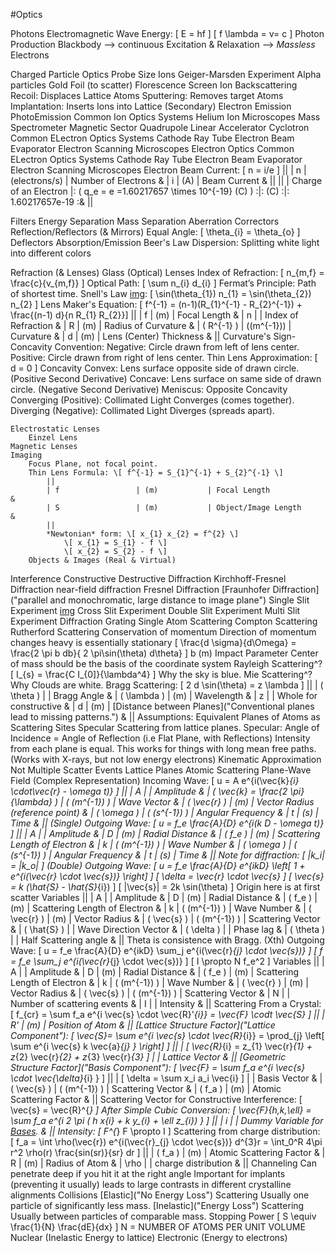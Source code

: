 #Optics

Photons
	Electromagnetic Wave
	Energy: \[ E = hf \]
	\[ f \lambda = v= c \]
	Photon Production
		Blackbody --> continuous
		Excitation & Relaxation --> 
	*Massless*
Electrons

Charged Particle Optics
	Probe Size
	Ions
		Geiger-Marsden Experiment
			Alpha particles
			Gold Foil (to scatter)
			Florescence Screen
		Ion Backscattering
		Recoil: Displaces Lattice Atoms
		Sputtering: Removes target Atoms
		Implantation: Inserts Ions into Lattice
		(Secondary) Electron Emission
		PhotoEmission
	Common Ion Optics Systems
		Helium Ion Microscopes
		Mass Spectrometer
			Magnetic Sector 
			Quadrupole
		Linear Accelerator
		Cyclotron
		Common ELectron Optics Systems
			Cathode Ray Tube
			Electron Beam Evaporator
			Electron Scanning Microscopes
	Electron Optics
		Common ELectron Optics Systems
			Cathode Ray Tube
			Electron Beam Evaporator
			Electron Scanning Microscopes
		Electron Beam Current: \[ n = i/e \]
			||
			| n		| (electrons/s)		| Number of Electrons	&
			| i		| (A)				| Beam Current			&
			||
			||
			| Charge of an Electron					|:	\( q_e = e =1.60217657 \times 10^{-19} (C) \)	:|:		(C)				:|:		1.60217657e-19	:&
			||

Filters
	Energy Separation
	Mass Separation
Aberration Correctors
Reflection/Reflectors (& Mirrors)
	Equal Angle: \[ \theta_{i} = \theta_{o} \]
Deflectors
Absorption/Emission
	Beer's Law
Dispersion: Splitting white light into different colors

Refraction (& Lenses)
	Glass (Optical) Lenses
		Index of Refraction: \[ n_{m,f} = \frac{c}{v_{m,f}} \]
		Optical Path: \[ \sum n_{i} d_{i} \]
			Fermat’s Principle: Path of shortest time. 
		Snell's Law [img](https://upload.wikimedia.org/wikipedia/commons/3/3f/Snells_law2.svg): \[ \sin(\theta_{1}) n_{1} = \sin(\theta_{2}) n_{2}  \]
		Lens Maker's Equation: \[ f^{-1} = (n-1)(R_{1}^{-1} - R_{2}^{-1}) + \frac{(n-1) d}{n R_{1} R_{2}}\]
			||
			| f					| (m)			| Focal Length					&
			| n					|				| Index of Refraction			&
			| R					| (m)			| Radius of Curvature			&
			| \( R^{-1} \)		| \((m^{-1})\)	| Curvature						&
			| d					| (m)			| Lens (Center) Thickness		&
			||
			Curvature's Sign-Concavity Convention:
				Negative: Circle drawn from left of lens center.
				Positive: Circle drawn from right of lens center.
			Thin Lens Approximation: \[ d = 0 \]
		Concavity
			Convex: Lens surface opposite side of drawn circle. (Positive Second Derivative)
			Concave: Lens surface on same side of drawn circle. (Negative Second Derivative)
			Meniscus: Opposite Concavity
		Converging (Positive): Collimated Light Converges (comes together).
		Diverging (Negative): Collimated Light Diverges (spreads apart).
		
	Electrostatic Lenses
		‎Einzel Lens
	Magnetic Lenses
	Imaging
		Focus Plane, not focal point.
		Thin Lens Formula: \[ f^{-1} = S_{1}^{-1} + S_{2}^{-1} \]
			||
			| f					| (m)			| Focal Length					&
			| S					| (m)			| Object/Image Length			&
			||
			*Newtonian* form: \[ x_{1} x_{2} = f^{2} \]
				\[ x_{1} = S_{1} - f \]
				\[ x_{2} = S_{2} - f \]
		Objects & Images (Real & Virtual)
Interference
	Constructive
	Destructive
Diffraction
	Kirchhoff-Fresnel Diffraction
	near-field diffraction
		Fresnel Diffraction
	[Fraunhofer Diffraction]("parallel and monochromatic, large distance to image plane")
		Single Slit Experiment [img](http://hyperphysics.phy-astr.gsu.edu/hbase/phyopt/imgpho/sinslit.gif)
		Cross Slit Experiment
		Double Slit Experiment
		Multi Slit Experiment
		Diffraction Grating
	Single Atom Scattering
	Compton Scattering
	Rutherford Scattering
		Conservation of momentum
		Direction of momentum changes
		heavy is essentially stationary
		\[ \frac{d \sigma}{d\Omega} = \frac{2 \pi b db}{ 2 \pi\sin(\theta) d\theta} \]
		b	(m)		Impact Parameter
	Center of mass should be the basis of the coordinate system
	Rayleigh Scattering^?
		\[ I_{s} = \frac{C I_{0]}{\lambda^4} \]
		Why the sky is blue.
	Mie Scattering^?
		Why Clouds are white.
	Bragg Scattering: \[ 2 d \sin(\theta) = z \lambda \]
		||
		| \( \theta \)		|		| Bragg Angle				&
		| \( \lambda \)		| (m)	| Wavelength				&
		| z					|		| Whole for constructive	&
		| d					| (m)	| [Distance between Planes]("Conventional planes lead to missing patterns.")	&
		||
		Assumptions: 
			Equivalent Planes of Atoms as Scattering Sites
			Specular Scattering from lattice planes.
				Specular: Angle of Incidence = Angle of Reflection 
				(i.e Flat Plane, with Reflections)
			Intensity from each plane is equal. 
				This works for things with long mean free paths.
				(Works with X-rays, but not low energy electrons)
			Kinematic Approximation
				Not Multiple Scatter Events
		Lattice Planes
	Atomic Scattering
		Plane-Wave Field (Complex Representation)
			Incoming Wave: \[ u = A e^{i(\vec{k}_{i} \cdot\vec{r} - \omega t)} \]
				||
				| A										|					| Amplitude							&
				| \( \vec{k} = \frac{2 \pi}{\lambda} \)	| \( (m^{-1}) \)	| Wave Vector						&
				| \( \vec{r} \)							| (m)				| Vector Radius (reference point)	&
				| \( \omega \)							| \( (s^{-1}) \)	| Angular Frequency					&
				| t										| (s)				| Time								&
				||
			(Single) Outgoing Wave: \[ u = f_e \frac{A}{D} e^{i(k D - \omega t)} \]
				||
				| A										|					| Amplitude							&
				| D										| (m)				| Radial Distance					&
				| \( f_e \)								| (m)				| Scattering Length of Electron		&
				| k										| \( (m^{-1}) \)	| Wave Number						&
				| \( \omega \)							| \( (s^{-1}) \)	| Angular Frequency					&
				| t										| (s)				| Time								&
				||
				Note for diffraction: \[ |k_i| = |k_o| \]
			(Double) Outgoing Wave: \[ u = f_e \frac{A}{D} e^{ikD} \left[ 1 + e^{i(\vec{r} \cdot \vec{s})} \right] \]
				\[ \delta = \vec{r} \cdot \vec{s} \]
				\[ \vec{s} = k (\hat{S} - \hat{S}_{i}) \]
				\[ |\vec{s}| = 2k \sin(\theta) \]
				Origin here is at first scatter
				Variables
					||
					| A										|					| Amplitude							&
					| D										| (m)				| Radial Distance					&
					| \( f_e \)								| (m)				| Scattering Length of Electron		&
					| k										| \( (m^{-1}) \)	| Wave Number						&
					| \( \vec{r} \)							| (m)				| Vector Radius						&
					| \( \vec{s} \)							| \( (m^{-1}) \)	| Scattering Vector 				&
					| \( \hat{S} \)							| 					| Wave Direction Vector 			&
					| \( \delta \)							| 					| Phase lag							&
					| \( \theta \)							|					| Half Scattering angle				&
					||
					Theta is consistence with Bragg.
			(Xth) Outgoing Wave: \[ u = f_e \frac{A}{D} e^{ikD} \sum_j e^{i(\vec{r}_{j} \cdot \vec{s})}  \]
				\[ f = f_e \sum_j e^{i(\vec{r}_{j} \cdot \vec{s})}  \]
				\[ I \propto N f_e^2 \]
				Variables
					||
					| A										|					| Amplitude							&
					| D										| (m)				| Radial Distance					&
					| \( f_e \)								| (m)				| Scattering Length of Electron		&
					| k										| \( (m^{-1}) \)	| Wave Number						&
					| \( \vec{r} \)							| (m)				| Vector Radius						&
					| \( \vec{s} \)							| \( (m^{-1}) \)	| Scattering Vector 				&
					| N										| 					| Number of scattering events		&
					| I										| 					| Intensity							&
					||
			Scattering From a Crystal: \[ f_{cr} = \sum f_a e^{i \vec{s} \cdot \vec{R}'_{i}} = \vec{F} \codt \vec{S} \]
				||
				| R'									| (m)				| Position of Atom				&
				||
				[Lattice Structure Factor]("Lattice Component"): \[ \vec{S}= \sum e^{i \vec{s} \cdot \vec{R}_{i}} = \prod_{j} \left[ \sum e^{i \vec{s} k \vec{a}_{j} } \right]  \]
					||
					| \[ \vec{R}_{i} = z_{1} \vec{r}_{1} 		+ z_{2} \vec{r}_{2}			+ z_{3} \vec{r}_{3}		\]							| 					| Lattice Vector				&
					||
				[Geometric Structure Factor]("Basis Component"): \[ \vec{F} = \sum f_a e^{i \vec{s} \cdot \vec{\delta}_{i} } \]
					||
					| \[ \delta = \sum x_i a_i \vec{i} \]		|					| Basis Vector			&
					| \( \vec{s} \)								| \( (m^{-1}) \)	| Scattering Vector 	&
					| \( f_a \)									| (m)				| Atomic Scattering Factor		&
					||
					Scattering Vector for Constructive Interference: \[ \vec{s} = \vec{R}^{*} \]
						After Simple Cubic Conversion: \[ \vec{F}_{h,k,\ell} = \sum f_a e^{i 2 \pi ( h x_{i} + k y_{i} + \ell z_{i}) } \]
							||
							| i		|		| Dummy Variable for [Bases](note.html?SolidStatePhysics.t.md).		&
							||
							Intensity: \[ F^{*} F \propto I \]
			    Scattering from charge distribution: \[ f_a = \int \rho(\vec{r}) e^{i(\vec{r}_{j} \cdot \vec{s})} d^{3}r = \int_0^R 4\pi r^2 \rho(r) \frac{sin(sr)}{sr} dr \]
				||
				| \( f_a \)								| (m)			| Atomic Scattering Factor		&
				| R										| (m)			| Radius of Atom				&
				| \rho									| 				| charge distribution			&
				||
Channeling
	Can penetrate deep if you hit it at the right angle
	Important for implants (preventing it usually)
	leads to large contrasts in different crystalline alignments
Collisions
	[Elastic]("No Energy Loss") Scattering
		Usually one particle of significantly less mass.
	[Inelastic]("Energy Loss") Scattering
		Usually between particles of comparable mass.
		Stopping Power \[ S \equiv \frac{1}{N} \frac{dE}{dx} \]
			N = NUMBER OF ATOMS PER UNIT VOLUME 
			Nuclear (Inelastic Energy to lattice)
			Electronic (Energy to electrons)
		